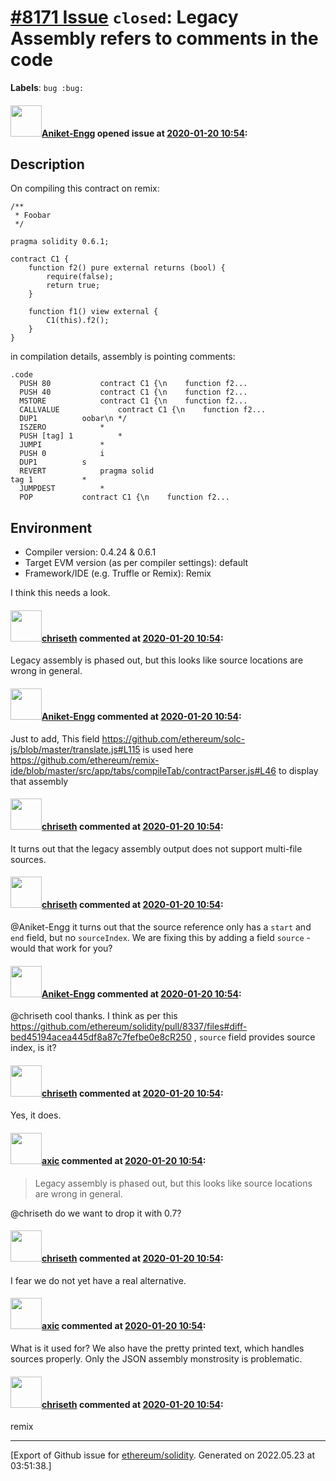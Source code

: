 # [\#8171 Issue](https://github.com/ethereum/solidity/issues/8171) `closed`: Legacy Assembly refers to comments in the code
**Labels**: `bug :bug:`


#### <img src="https://avatars.githubusercontent.com/u/30843294?u=eb4d4de214784ff4d5bad32971dad7ca0c25e7e7&v=4" width="50">[Aniket-Engg](https://github.com/Aniket-Engg) opened issue at [2020-01-20 10:54](https://github.com/ethereum/solidity/issues/8171):

## Description

On compiling this contract on remix:
```
/**
 * Foobar
 */
 
pragma solidity 0.6.1;

contract C1 {
    function f2() pure external returns (bool) {
        require(false);
        return true;
    }    

    function f1() view external {
        C1(this).f2();
    }
}
```
in compilation details, assembly is pointing comments:

```
.code
  PUSH 80			contract C1 {\n    function f2...
  PUSH 40			contract C1 {\n    function f2...
  MSTORE 			contract C1 {\n    function f2...
  CALLVALUE 			contract C1 {\n    function f2...
  DUP1 			oobar\n */
  ISZERO 			* 
  PUSH [tag] 1			* 
  JUMPI 			* 
  PUSH 0			i
  DUP1 			s
  REVERT 			pragma solid
tag 1			* 
  JUMPDEST 			* 
  POP 			contract C1 {\n    function f2...
```

## Environment

- Compiler version: 0.4.24 & 0.6.1
- Target EVM version (as per compiler settings): default
- Framework/IDE (e.g. Truffle or Remix): Remix

I think this needs a look.

#### <img src="https://avatars.githubusercontent.com/u/9073706?v=4" width="50">[chriseth](https://github.com/chriseth) commented at [2020-01-20 10:54](https://github.com/ethereum/solidity/issues/8171#issuecomment-576233808):

Legacy assembly is phased out, but this looks like source locations are wrong in general.

#### <img src="https://avatars.githubusercontent.com/u/30843294?u=eb4d4de214784ff4d5bad32971dad7ca0c25e7e7&v=4" width="50">[Aniket-Engg](https://github.com/Aniket-Engg) commented at [2020-01-20 10:54](https://github.com/ethereum/solidity/issues/8171#issuecomment-576281448):

Just to add, This field https://github.com/ethereum/solc-js/blob/master/translate.js#L115 is used here https://github.com/ethereum/remix-ide/blob/master/src/app/tabs/compileTab/contractParser.js#L46 to display that assembly

#### <img src="https://avatars.githubusercontent.com/u/9073706?v=4" width="50">[chriseth](https://github.com/chriseth) commented at [2020-01-20 10:54](https://github.com/ethereum/solidity/issues/8171#issuecomment-586935823):

It turns out that the legacy assembly output does not support multi-file sources.

#### <img src="https://avatars.githubusercontent.com/u/9073706?v=4" width="50">[chriseth](https://github.com/chriseth) commented at [2020-01-20 10:54](https://github.com/ethereum/solidity/issues/8171#issuecomment-587083151):

@Aniket-Engg it turns out that the source reference only has a `start` and `end` field, but no `sourceIndex`. We are fixing this by adding a field `source` - would that work for you?

#### <img src="https://avatars.githubusercontent.com/u/30843294?u=eb4d4de214784ff4d5bad32971dad7ca0c25e7e7&v=4" width="50">[Aniket-Engg](https://github.com/Aniket-Engg) commented at [2020-01-20 10:54](https://github.com/ethereum/solidity/issues/8171#issuecomment-588039524):

@chriseth  cool thanks. I think as per this https://github.com/ethereum/solidity/pull/8337/files#diff-bed45194acea445df8a87c7fefbe0e8cR250 , `source` field provides source index, is it?

#### <img src="https://avatars.githubusercontent.com/u/9073706?v=4" width="50">[chriseth](https://github.com/chriseth) commented at [2020-01-20 10:54](https://github.com/ethereum/solidity/issues/8171#issuecomment-588174458):

Yes, it does.

#### <img src="https://avatars.githubusercontent.com/u/20340?v=4" width="50">[axic](https://github.com/axic) commented at [2020-01-20 10:54](https://github.com/ethereum/solidity/issues/8171#issuecomment-588184845):

> Legacy assembly is phased out, but this looks like source locations are wrong in general.

@chriseth do we want to drop it with 0.7?

#### <img src="https://avatars.githubusercontent.com/u/9073706?v=4" width="50">[chriseth](https://github.com/chriseth) commented at [2020-01-20 10:54](https://github.com/ethereum/solidity/issues/8171#issuecomment-588266845):

I fear we do not yet have a real alternative.

#### <img src="https://avatars.githubusercontent.com/u/20340?v=4" width="50">[axic](https://github.com/axic) commented at [2020-01-20 10:54](https://github.com/ethereum/solidity/issues/8171#issuecomment-588268492):

What is it used for? We also have the pretty printed text, which handles sources properly. Only the JSON assembly monstrosity is problematic.

#### <img src="https://avatars.githubusercontent.com/u/9073706?v=4" width="50">[chriseth](https://github.com/chriseth) commented at [2020-01-20 10:54](https://github.com/ethereum/solidity/issues/8171#issuecomment-588281922):

remix


-------------------------------------------------------------------------------



[Export of Github issue for [ethereum/solidity](https://github.com/ethereum/solidity). Generated on 2022.05.23 at 03:51:38.]

